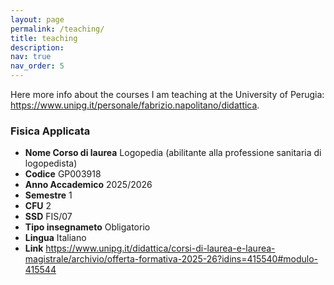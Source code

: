 ```yaml
---
layout: page
permalink: /teaching/
title: teaching
description: 
nav: true
nav_order: 5
---
```


Here more info about the courses I am teaching at the University of Perugia:
https://www.unipg.it/personale/fabrizio.napolitano/didattica.

### Fisica Applicata
- **Nome Corso di laurea** Logopedia (abilitante alla professione sanitaria di logopedista)
- **Codice** GP003918
- **Anno Accademico** 2025/2026
- **Semestre** 1
- **CFU** 2
- **SSD** FIS/07
- **Tipo insegnameto** Obligatorio
- **Lingua** Italiano
- **Link** https://www.unipg.it/didattica/corsi-di-laurea-e-laurea-magistrale/archivio/offerta-formativa-2025-26?idins=415540#modulo-415544




